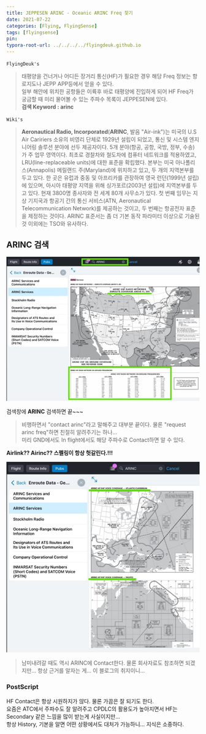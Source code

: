 ```yaml
---
title: JEPPESEN ARINC - Oceanic ARINC Freq 찾기
date: 2021-07-22
categories: [Flying, FlyingSense]
tags: [flyingsense]
pin:
typora-root-url: ../../../../flyingdeuk.github.io
---
```


`FlyingDeuk's`
> 태평양을 건너거나 어디든 장거리 통신(HF)가 필요한 경우 해당 Freq 정보는 항로지도나 JEPP APP등에서 얻을 수 있다. <br>
일부 해안에 위치한 공항들은 이륙후 바로 태평양에 진입하게 되어 HF Freq가 궁금할 때 미리 물어볼 수 있는 주파수 목록이 JEPPESEN에 있다. <br>
**검색 Keyword : arinc**

`Wiki's`
>**Aeronautical Radio, Incorporated**(**ARINC**, 발음 "Air-ink")는 미국의 U.S Air Caririers 소유의 비영리 단체로 1929년 설립이 되었고, 통신 및 시스템 엔지니어링 솔루션 분야에 선두 제공자이다. 5개 분야(항공, 공항, 국방, 정부, 수송)가 주 업무 영역이다. 최초로 경찰차와 철도차에 컴퓨터 네트워크를 적용하였고, LRU(line-replaceable units)에 대한 표준을 확립했다. 본부는 미국 아나폴리스(Annapolis) 메릴랜드 주(Maryland)에 위치하고 있고, 두 개의 지역본부를 두고 있다. 한 곳은 유럽과 중동 및 아프리카를 관장하여 영국 런던(1999년 설립)에 있으며, 아시아 태평양 지역을 위해 싱가포르(2003년 설립)에 지역본부를 두고 있다. 현재 3800명 종사자와 전 세계 80개 사무소가 있다. 첫 번째 임무는 지상 기지국과 항공기 간의 통신 서비스(ATN, Aeronautical Telecommunication Network)를 제공하는 것이고, 두 번째는 항공전자 표준을 제정하는 것이다. ARINC 표준서는 좀 더 기본 동작 파라미터 이상으로 기술된 것 이외에는 TSO와 유사하다.

## ARINC 검색

![arinc](/img/flying/sense/arinc1.jpg)

검색창에 **ARINC** 검색하면 끝~~~
> 비행하면서 "contact arinc"라고 말해주고 대부분 끝이다. 물론 "request arinc freq"하면 친절히 알려주기는 하나... <br>
미리 GND에서도 In flight에서도 해당 주파수로 Contact하면 알 수 있다.

**Airlink?? Airinc?? 스펠링이 항상 헛갈린다.!!!**

![arinc](/img/flying/sense/arinc2.jpg)

> 남미내려갈 때도 역시 ARINC에 Contact한다. 물론 회사자료도 참조하면 되겠지만... 항상 근거를 알자는 게... 이 블로그의 취지이니...


### PostScript
HF Contact은 항상 시원하지가 않다. 물론 가끔은 잘 되기도 한다. <br>
요즘은 ATC에서 주파수도 잘 알려주고 CPDLC의 활용도가 높아지면서 HF는 Secondary 같은 느낌을 많이 받는게 사실이지만... <br>
항상 History, 기본을 알면 어떤 상황에서도 대처가 가능하니... 지식은 소중하다.
